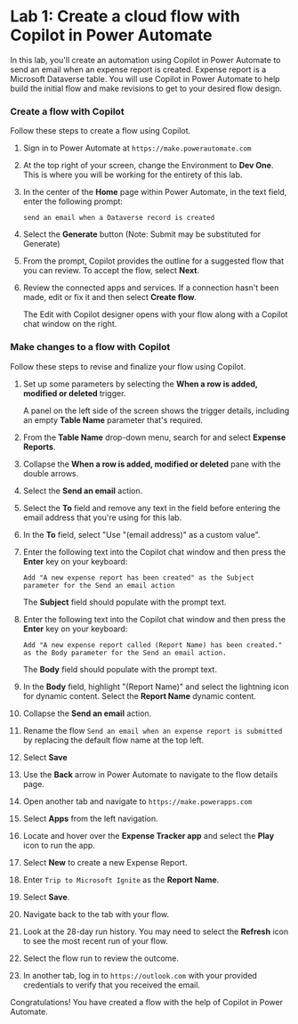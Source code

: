 
# Lab 1: Create a cloud flow with Copilot in Power Automate

In this lab, you'll create an automation using Copilot in Power Automate to send an email when an expense report is created. Expense report is a Microsoft Dataverse table. You will use Copilot in Power Automate to help build the initial flow and make revisions to get to your desired flow design.

### Create a flow with Copilot
Follow these steps to create a flow using Copilot.

1. Sign in to Power Automate at `https://make.powerautomate.com`

1. At the top right of your screen, change the Environment to **Dev One**. This is where you will be working for the entirety of this lab. 

1. In the center of the **Home** page within Power Automate, in the text field, enter the following prompt:

   `send an email when a Dataverse record is created`

1. Select the **Generate** button (Note: Submit may be substituted for Generate)

1. From the prompt, Copilot provides the outline for a suggested flow that you can review. To accept the flow, select **Next**.

1. Review the connected apps and services. If a connection hasn't been made, edit or fix it and then select **Create flow**.

   The Edit with Copilot designer opens with your flow along with a Copilot chat window on the right.

### Make changes to a flow with Copilot
Follow these steps to revise and finalize your flow using Copilot.

1. Set up some parameters by selecting the **When a row is added, modified or deleted** trigger.

   A panel on the left side of the screen shows the trigger details, including an empty **Table Name** parameter that's required.

1. From the **Table Name** drop-down menu, search for and select **Expense Reports**.

1. Collapse the **When a row is added, modified or deleted** pane with the double arrows. 

1. Select the **Send an email** action.

1. Select the **To** field and remove any text in the field before entering the email address that you're using for this lab.

1. In the **To** field, select "Use "(email address)" as a custom value".

1. Enter the following text into the Copilot chat window and then press the **Enter** key on your keyboard:

   `Add "A new expense report has been created" as the Subject parameter for the Send an email action`

   The **Subject** field should populate with the prompt text.

1. Enter the following text into the Copilot chat window and then press the **Enter** key on your keyboard:

   `Add "A new expense report called (Report Name) has been created." as the Body parameter for the Send an email action.`

   The **Body** field should populate with the prompt text.

1. In the **Body** field, highlight "(Report Name)" and select the lightning icon for dynamic content. Select the **Report Name** dynamic content.

1. Collapse the **Send an email** action.

1. Rename the flow `Send an email when an expense report is submitted` by replacing the default flow name at the top left.

1. Select **Save**

1. Use the **Back** arrow in Power Automate to navigate to the flow details page. 

1. Open another tab and navigate to `https://make.powerapps.com`

1. Select **Apps** from the left navigation.

1. Locate and hover over the **Expense Tracker app** and select the **Play** icon to run the app.

1. Select **New** to create a new Expense Report.

1. Enter `Trip to Microsoft Ignite` as the **Report Name**.

1. Select **Save**.

1. Navigate back to the tab with your flow.

1. Look at the 28-day run history. You may need to select the **Refresh** icon to see the most recent run of your flow.

1. Select the flow run to review the outcome. 

1. In another tab, log in to `https://outlook.com` with your provided credentials to verify that you received the email. 

Congratulations! You have created a flow with the help of Copilot in Power Automate. 


